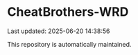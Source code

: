 # CheatBrothers-WRD

Last updated: 2025-06-20 14:38:56

This repository is automatically maintained.
